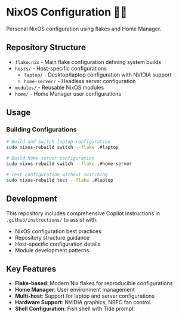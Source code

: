 # NixOS Configuration 🌚🌠

Personal NixOS configuration using flakes and Home Manager.

## Repository Structure

- `flake.nix` - Main flake configuration defining system builds
- `hosts/` - Host-specific configurations
  - `laptop/` - Desktop/laptop configuration with NVIDIA support
  - `home-server/` - Headless server configuration
- `modules/` - Reusable NixOS modules
- `home/` - Home Manager user configurations

## Usage

### Building Configurations

```bash
# Build and switch laptop configuration
sudo nixos-rebuild switch --flake .#laptop

# Build home-server configuration  
sudo nixos-rebuild switch --flake .#home-server

# Test configuration without switching
sudo nixos-rebuild test --flake .#laptop
```



## Development

This repository includes comprehensive Copilot instructions in `.github/instructions/` to assist with:
- NixOS configuration best practices
- Repository structure guidance
- Host-specific configuration details
- Module development patterns

## Key Features

- **Flake-based**: Modern Nix flakes for reproducible configurations
- **Home Manager**: User environment management
- **Multi-host**: Support for laptop and server configurations
- **Hardware Support**: NVIDIA graphics, NBFC fan control
- **Shell Configuration**: Fish shell with Tide prompt
